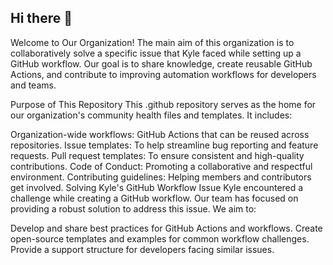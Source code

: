 ## Hi there 👋
Welcome to Our Organization!
The main aim of this organization is to collaboratively solve a specific issue that Kyle faced while setting up a GitHub workflow. Our goal is to share knowledge, create reusable GitHub Actions, and contribute to improving automation workflows for developers and teams.

Purpose of This Repository
This .github repository serves as the home for our organization's community health files and templates. It includes:

Organization-wide workflows: GitHub Actions that can be reused across repositories.
Issue templates: To help streamline bug reporting and feature requests.
Pull request templates: To ensure consistent and high-quality contributions.
Code of Conduct: Promoting a collaborative and respectful environment.
Contributing guidelines: Helping members and contributors get involved.
Solving Kyle's GitHub Workflow Issue
Kyle encountered a challenge while creating a GitHub workflow. Our team has focused on providing a robust solution to address this issue. We aim to:

Develop and share best practices for GitHub Actions and workflows.
Create open-source templates and examples for common workflow challenges.
Provide a support structure for developers facing similar issues.
